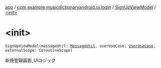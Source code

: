 [app](../../index.md) / [com.example.musicdictionaryandroid.ui.login](../index.md) / [SignUpViewModel](index.md) / [&lt;init&gt;](./-init-.md)

# &lt;init&gt;

`SignUpViewModel(messageUtil: `[`MessageUtil`](../../com.example.musicdictionaryandroid.ui.util/-message-util/index.md)`, userUseCase: `[`UserUseCase`](../../com.example.musicdictionaryandroid.domain.usecase/-user-use-case/index.md)`, externalScope: CoroutineScope)`

新規登録画面_UIロジック

